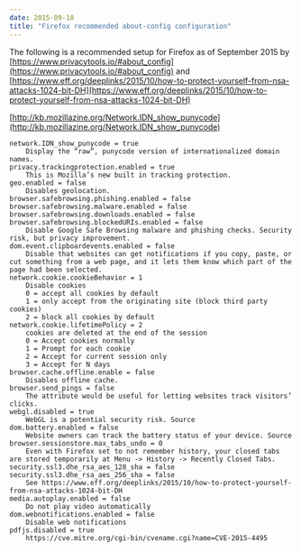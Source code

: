 ```yaml
---
date: 2015-09-18
title: "Firefox recommended about-config configuration"
---
```

The following is a recommended setup for Firefox as of September 2015 by [https://www.privacytools.io/#about_config](https://www.privacytools.io/#about_config) and [https://www.eff.org/deeplinks/2015/10/how-to-protect-yourself-from-nsa-attacks-1024-bit-DH](https://www.eff.org/deeplinks/2015/10/how-to-protect-yourself-from-nsa-attacks-1024-bit-DH)

[http://kb.mozillazine.org/Network.IDN_show_punycode](http://kb.mozillazine.org/Network.IDN_show_punycode)

```
network.IDN_show_punycode = true
	Display the “raw”, punycode version of internationalized domain names.
privacy.trackingprotection.enabled = true
    This is Mozilla’s new built in tracking protection.
geo.enabled = false
    Disables geolocation.
browser.safebrowsing.phishing.enabled = false
browser.safebrowsing.malware.enabled = false
browser.safebrowsing.downloads.enabled = false
browser.safebrowsing.blockedURIs.enabled = false
    Disable Google Safe Browsing malware and phishing checks. Security risk, but privacy improvement.
dom.event.clipboardevents.enabled = false
    Disable that websites can get notifications if you copy, paste, or cut something from a web page, and it lets them know which part of the page had been selected.
network.cookie.cookieBehavior = 1
    Disable cookies
    0 = accept all cookies by default
    1 = only accept from the originating site (block third party cookies)
    2 = block all cookies by default
network.cookie.lifetimePolicy = 2
    cookies are deleted at the end of the session
    0 = Accept cookies normally
    1 = Prompt for each cookie
    2 = Accept for current session only
    3 = Accept for N days
browser.cache.offline.enable = false
    Disables offline cache.
browser.send_pings = false
    The attribute would be useful for letting websites track visitors’ clicks.
webgl.disabled = true
    WebGL is a potential security risk. Source
dom.battery.enabled = false
    Website owners can track the battery status of your device. Source
browser.sessionstore.max_tabs_undo = 0
    Even with Firefox set to not remember history, your closed tabs are stored temporarily at Menu -> History -> Recently Closed Tabs.
security.ssl3.dhe_rsa_aes_128_sha = false
security.ssl3.dhe_rsa_aes_256_sha = false
    See https://www.eff.org/deeplinks/2015/10/how-to-protect-yourself-from-nsa-attacks-1024-bit-DH
media.autoplay.enabled = false
    Do not play video automatically
dom.webnotifications.enabled = false
    Disable web notifications
pdfjs.disabled = true
    https://cve.mitre.org/cgi-bin/cvename.cgi?name=CVE-2015-4495
```
